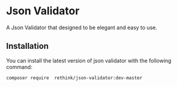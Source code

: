 # Json Validator

A Json Validator that designed to be elegant and easy to use. 


## Installation

You can install the latest version of json validator with the following command:

```bash
composer require  rethink/json-validator:dev-master 
```

